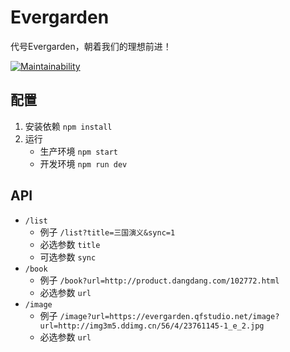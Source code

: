# Evergarden

代号Evergarden，朝着我们的理想前进！

[![Maintainability](https://api.codeclimate.com/v1/badges/581645e6b693fe4db519/maintainability)](https://codeclimate.com/github/dangoyears/evergarden-backend/maintainability)

## 配置

1. 安装依赖 `npm install`
2. 运行
    - 生产环境 `npm start`
    - 开发环境 `npm run dev`

## API

- `/list`
  - 例子 `/list?title=三国演义&sync=1`
  - 必选参数 `title`
  - 可选参数 `sync`
- `/book`
  - 例子 `/book?url=http://product.dangdang.com/102772.html`
  - 必选参数 `url`
- `/image`
  - 例子 `/image?url=https://evergarden.qfstudio.net/image?url=http://img3m5.ddimg.cn/56/4/23761145-1_e_2.jpg`
  - 必选参数 `url`
